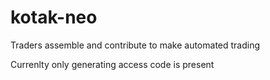 # kotak-neo

Traders assemble and contribute to make automated trading

Currenlty only generating access code is present
